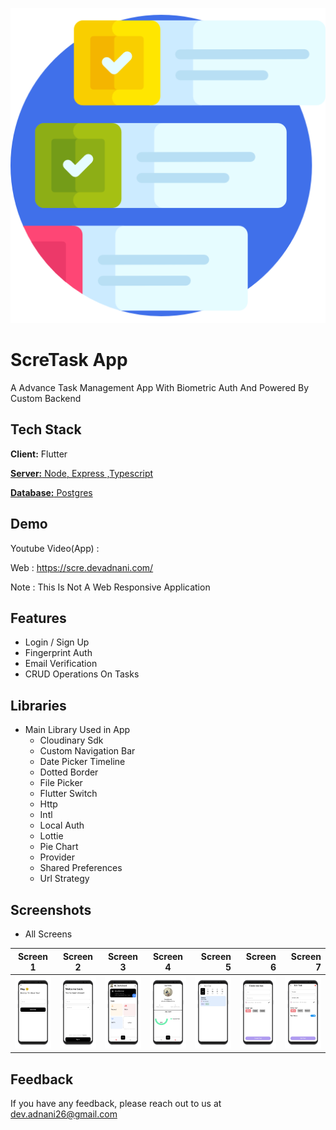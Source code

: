 <p align="center">
  <img src="https://github.com/Dev-Adnani/ScreTask-Flutter/blob/main/assets/images/logo.png" />
</p>


# ScreTask App

A Advance Task Management App With Biometric Auth And Powered By Custom Backend 

## Tech Stack

**Client:** Flutter

[**Server:** Node, Express ,Typescript](https://github.com/Dev-Adnani/ScreTask-Backend)

[**Database:** Postgres](https://github.com/Dev-Adnani/ScreTask-Backend)

## Demo

Youtube Video(App) :

Web : https://scre.devadnani.com/

Note : This Is Not A Web Responsive Application

## Features

- Login / Sign Up
- Fingerprint Auth
- Email Verification
- CRUD Operations On Tasks

## Libraries

- Main Library Used in App      
    - Cloudinary Sdk
    - Custom Navigation Bar
    - Date Picker Timeline
    - Dotted Border
    - File Picker
    - Flutter Switch
    - Http
    - Intl
    - Local Auth
    - Lottie
    - Pie Chart
    - Provider
    - Shared Preferences
    - Url Strategy

## Screenshots

- All Screens 

Screen 1               |  Screen 2  | Screen 3                            |  Screen 4 |Screen 5 |Screen 6 |Screen 7
:-------------------------:|:-------------------------:|:-------------------------:|:-------------------------:|-------------------------:|-------------------------:|-------------------------:
![](screenshots/email.png)|![](screenshots/login.png)|![](screenshots/home.png)|![](screenshots/profile.png)|![](screenshots/wlist.png) |![](screenshots/create.png)|![](screenshots/edit.png)

## Feedback

If you have any feedback, please reach out to us at dev.adnani26@gmail.com

